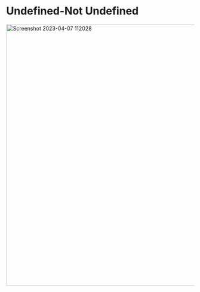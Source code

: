 # Undefined-Not Undefined

<img width="697" alt="Screenshot 2023-04-07 112028" src="https://user-images.githubusercontent.com/65957472/230549747-52274d4c-1f9d-46eb-bf60-b733091a85f9.png">
